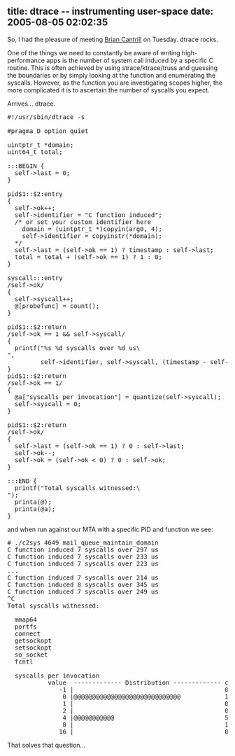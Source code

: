 title: dtrace -- instrumenting user-space
date: 2005-08-05 02:02:35
---

<p>So, I had the pleasure of meeting <a href="http://blogs.sun.com/roller/page/bmc">Brian Cantrill</a> on Tuesday.  dtrace rocks.</p>

<p>One of the things we need to constantly be aware of writing high-performance apps is the number of system call induced by a specific C routine.  This is often achieved by using strace/ktrace/truss and guessing the boundaries or by simply looking at the function and enumerating the syscalls.  However, as the function you are investigating scopes higher, the more complicated it is to ascertain the number of syscalls you expect.</p>

<p>Arrives... dtrace.</p>

<pre>
#!/usr/sbin/dtrace -s

#pragma D option quiet

uintptr_t *domain;
uint64_t total;

:::BEGIN {
  self->last = 0;
}

pid$1::$2:entry
{
  self->ok++;
  self->identifier = "C function induced";
  /* or set your custom identifier here
    domain = (uintptr_t *)copyin(arg0, 4);
    self->identifier = copyinstr(*domain);
  */
  self->last = (self->ok == 1) ? timestamp : self->last;
  total = total + (self->ok == 1) ? 1 : 0;
}

syscall:::entry
/self->ok/
{
  self->syscall++;
  @[probefunc] = count();
}

pid$1::$2:return
/self->ok == 1 && self->syscall/
{
  printf("%s %d syscalls over %d us\
",
         self->identifier, self->syscall, (timestamp - self->last)/1000);
}
pid$1::$2:return
/self->ok == 1/
{
  @a["syscalls per invocation"] = quantize(self->syscall);
  self->syscall = 0;
}

pid$1::$2:return
/self->ok/
{
  self->last = (self->ok == 1) ? 0 : self->last;
  self->ok--;
  self->ok = (self->ok < 0) ? 0 : self->ok;
}

:::END {
  printf("Total syscalls witnessed:\
");
  printa(@);
  printa(@a);
}
</pre>

and when run against our MTA with a specific PID and function we see:

<pre>
# ./c2sys 4649 mail_queue_maintain_domain
C function induced 7 syscalls over 297 us
C function induced 7 syscalls over 233 us
C function induced 7 syscalls over 223 us
...
C function induced 7 syscalls over 214 us
C function induced 8 syscalls over 345 us
C function induced 7 syscalls over 249 us
^C
Total syscalls witnessed:

  mmap64                                                            1
  portfs                                                           57
  connect                                                          57
  getsockopt                                                       57
  setsockopt                                                       57
  so_socket                                                        57
  fcntl                                                           114

  syscalls per invocation                           
           value  ------------- Distribution ------------- count    
              -1 |                                         0        
               0 |@@@@@@@@@@@@@@@@@@@@@@@@@@@@@            147      
               1 |                                         0        
               2 |                                         0        
               4 |@@@@@@@@@@@                              56       
               8 |                                         1        
              16 |                                         0        
</pre>

<p>That solves that question...</p>
